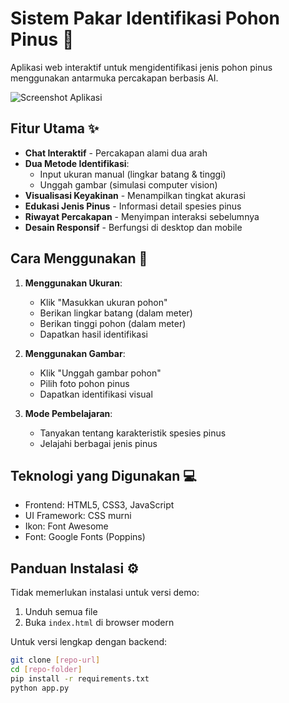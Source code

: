 # Sistem Pakar Identifikasi Pohon Pinus 🌲

Aplikasi web interaktif untuk mengidentifikasi jenis pohon pinus menggunakan antarmuka percakapan berbasis AI.

![Screenshot Aplikasi](/screenshot.png)

## Fitur Utama ✨

- **Chat Interaktif** - Percakapan alami dua arah
- **Dua Metode Identifikasi**:
  - Input ukuran manual (lingkar batang & tinggi)
  - Unggah gambar (simulasi computer vision)
- **Visualisasi Keyakinan** - Menampilkan tingkat akurasi
- **Edukasi Jenis Pinus** - Informasi detail spesies pinus
- **Riwayat Percakapan** - Menyimpan interaksi sebelumnya
- **Desain Responsif** - Berfungsi di desktop dan mobile

## Cara Menggunakan 🚀

1. **Menggunakan Ukuran**:

   - Klik "Masukkan ukuran pohon"
   - Berikan lingkar batang (dalam meter)
   - Berikan tinggi pohon (dalam meter)
   - Dapatkan hasil identifikasi

2. **Menggunakan Gambar**:

   - Klik "Unggah gambar pohon"
   - Pilih foto pohon pinus
   - Dapatkan identifikasi visual

3. **Mode Pembelajaran**:
   - Tanyakan tentang karakteristik spesies pinus
   - Jelajahi berbagai jenis pinus

## Teknologi yang Digunakan 💻

- Frontend: HTML5, CSS3, JavaScript
- UI Framework: CSS murni
- Ikon: Font Awesome
- Font: Google Fonts (Poppins)

## Panduan Instalasi ⚙️

Tidak memerlukan instalasi untuk versi demo:

1. Unduh semua file
2. Buka `index.html` di browser modern

Untuk versi lengkap dengan backend:

```bash
git clone [repo-url]
cd [repo-folder]
pip install -r requirements.txt
python app.py
```
